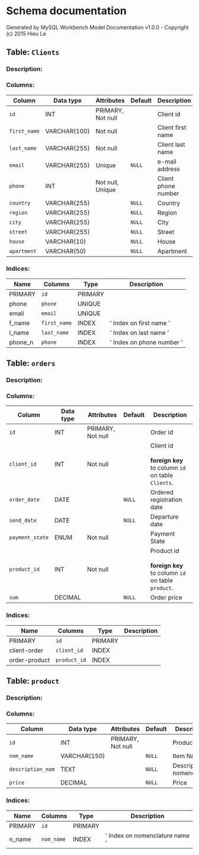 # Schema documentation

Generated by MySQL Workbench Model Documentation v1.0.0 - Copyright (c) 2015 Hieu Le

## Table: `Clients`

### Description: 



### Columns: 

| Column | Data type | Attributes | Default | Description |
| --- | --- | --- | --- | ---  |
| `id` | INT | PRIMARY, Not null |   | Client id |
| `first_name` | VARCHAR(100) | Not null |   | Client first name |
| `last_name` | VARCHAR(255) | Not null |   | Client last name |
| `email` | VARCHAR(255) | Unique | `NULL` | e-mail address |
| `phone` | INT | Not null, Unique |   | Client phone number |
| `country` | VARCHAR(255) |  | `NULL` | Country |
| `region` | VARCHAR(255) |  | `NULL` | Region |
| `сity` | VARCHAR(255) |  | `NULL` | City |
| `street` | VARCHAR(255) |  | `NULL` | Street |
| `house` | VARCHAR(10) |  | `NULL` | House |
| `apartment` | VARCHAR(50) |  | `NULL` | Apartment |


### Indices: 

| Name | Columns | Type | Description |
| --- | --- | --- | --- |
| PRIMARY | `id` | PRIMARY |   |
| phone | `phone` | UNIQUE |   |
| email | `email` | UNIQUE |   |
| f_name | `first_name` | INDEX | ' Index on first name ' |
| l_name | `last_name` | INDEX | ' Index on last name ' |
| phone_n | `phone` | INDEX | ' Index on phone number ' |


## Table: `orders`

### Description: 



### Columns: 

| Column | Data type | Attributes | Default | Description |
| --- | --- | --- | --- | ---  |
| `id` | INT | PRIMARY, Not null |   | Order id |
| `client_id` | INT | Not null |   | Client id<br /><br />**foreign key** to column `id` on table `Clients`. |
| `order_date` | DATE |  | `NULL` | Ordered registration date |
| `send_date` | DATE |  | `NULL` | Departure date |
| `payment_state` | ENUM | Not null |   | Payment State |
| `product_id` | INT | Not null |   | Product id<br /><br />**foreign key** to column `id` on table `product`. |
| `sum` | DECIMAL |  | `NULL` | Order price |


### Indices: 

| Name | Columns | Type | Description |
| --- | --- | --- | --- |
| PRIMARY | `id` | PRIMARY |   |
| client-order | `client_id` | INDEX |   |
| order-product | `product_id` | INDEX |   |


## Table: `product`

### Description: 



### Columns: 

| Column | Data type | Attributes | Default | Description |
| --- | --- | --- | --- | ---  |
| `id` | INT | PRIMARY, Not null |   | Product ID |
| `nom_name` | VARCHAR(150) |  | `NULL` | Item Name |
| `description_nom` | TEXT |  | `NULL` | Description nomenclature |
| `price` | DECIMAL |  | `NULL` | Price |


### Indices: 

| Name | Columns | Type | Description |
| --- | --- | --- | --- |
| PRIMARY | `id` | PRIMARY |   |
| n_name | `nom_name` | INDEX | ' Index on nomenclature name ' |


